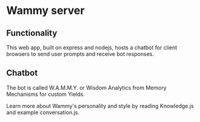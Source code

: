# Wammy server


## Functionality  
This web app, built on express and nodejs, hosts a chatbot for client browsers to send user prompts and receive bot responses.


## Chatbot
The bot is called W.A.M.M.Y. or Wisdom Analytics from Memory Mechanisms for custom Yields.

Learn more about Wammy's personality and style by reading Knowledge.js and example conversation.js.
